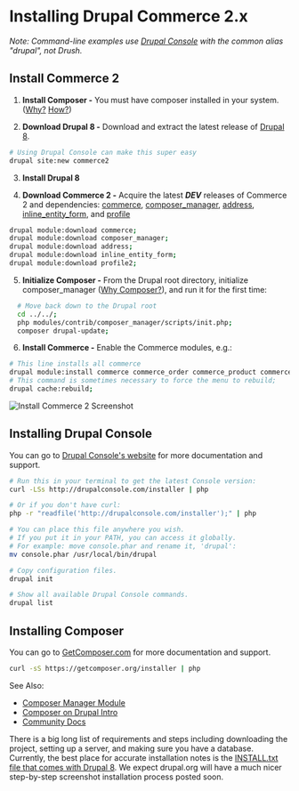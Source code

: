 # Installing Drupal Commerce 2.x

_Note: Command-line examples use [Drupal Console](#installing-drupal-console) with the common alias "drupal", not Drush._

## Install Commerce 2

1. **Install Composer -** You must have composer installed in your system. ([Why?](https://bojanz.wordpress.com/2015/09/18/d8-composer-definitive-intro/) [How?](#installing-composer))

2. **Download Drupal 8 -** Download and extract the latest release of [Drupal 8](https://drupal.org/project/drupal).

 ```sh
 # Using Drupal Console can make this super easy
 drupal site:new commerce2
 ```

3. **Install Drupal 8**

4. **Download Commerce 2 -** Acquire the latest _**DEV**_ releases of Commerce 2 and dependencies: [commerce](https://drupal.org/project/commerce), [composer_manager](https://drupal.org/project/composer_manager), [address](https://drupal.org/project/address), [inline_entity_form](https://drupal.org/project/address), and [profile](https://github.com/fago/profile2)

 ```sh
 drupal module:download commerce;
 drupal module:download composer_manager;
 drupal module:download address;
 drupal module:download inline_entity_form;
 drupal module:download profile2;
 ```

5. **Initialize Composer -** From the Drupal root directory, initialize composer_manager ([Why Composer?](https://bojanz.wordpress.com/2015/09/18/d8-composer-definitive-intro/)), and run it for the first time:

 ```sh
   # Move back down to the Drupal root
   cd ../../;
   php modules/contrib/composer_manager/scripts/init.php;
   composer drupal-update;
 ```

6. **Install Commerce -** Enable the Commerce modules, e.g.:

 ```sh
 # This line installs all commerce
 drupal module:install commerce commerce_order commerce_product commerce_tax commerce_cart commerce_payment profile;
 # This command is sometimes necessary to force the menu to rebuild;
 drupal cache:rebuild;
 ```
![Install Commerce 2 Screenshot](images/install-commerce2.png)

## Installing Drupal Console

You can go to [Drupal Console's website](http://drupalconsole.com/) for more documentation and support.

```sh
# Run this in your terminal to get the latest Console version:
curl -LSs http://drupalconsole.com/installer | php

# Or if you don't have curl:
php -r "readfile('http://drupalconsole.com/installer');" | php

# You can place this file anywhere you wish.
# If you put it in your PATH, you can access it globally.
# For example: move console.phar and rename it, 'drupal':
mv console.phar /usr/local/bin/drupal

# Copy configuration files.
drupal init

# Show all available Drupal Console commands.
drupal list
```

## Installing Composer

You can go to [GetComposer.com](https://getcomposer.org/doc/00-intro.md) for more documentation and support.

```sh
curl -sS https://getcomposer.org/installer | php
```

See Also:
* [Composer Manager Module](https://drupal.org/project/composer_manager)
* [Composer on Drupal Intro](https://bojanz.wordpress.com/2015/09/18/d8-composer-definitive-intro/)
* [Community Docs](https://www.drupal.org/node/2405811)

There is a big long list of requirements and steps including downloading the project, setting up a server, and making sure you have a database. Currently, the best place for accurate installation notes is the [INSTALL.txt file that comes with Drupal 8](https://api.drupal.org/api/drupal/core!INSTALL.txt/8). We expect drupal.org will have a much nicer step-by-step screenshot installation process posted soon.